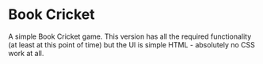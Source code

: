 # Book Cricket
A simple Book Cricket game. This version has all the required functionality (at least at this point of time) but the UI is simple HTML - absolutely no CSS work at all. 